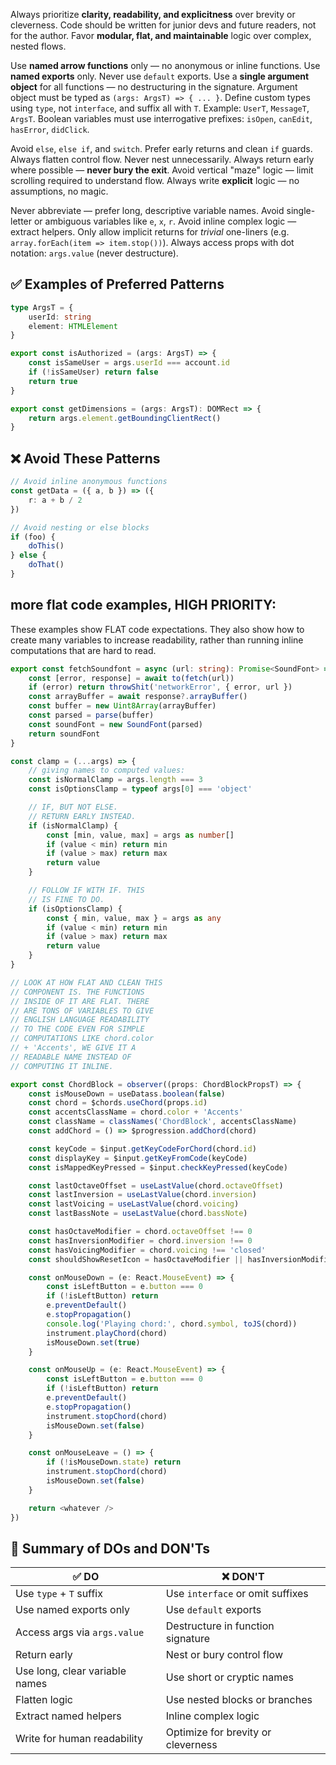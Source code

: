 Always prioritize **clarity, readability, and explicitness** over brevity or cleverness.
Code should be written for junior devs and future readers, not for the author.
Favor **modular, flat, and maintainable** logic over complex, nested flows.

Use **named arrow functions** only — no anonymous or inline functions.
Use **named exports** only. Never use `default` exports.
Use a **single argument object** for all functions — no destructuring in the signature.
Argument object must be typed as `(args: ArgsT) => { ... }`.
Define custom types using `type`, not `interface`, and suffix all with `T`. Example: `UserT`, `MessageT`, `ArgsT`.
Boolean variables must use interrogative prefixes: `isOpen`, `canEdit`, `hasError`, `didClick`.

Avoid `else`, `else if`, and `switch`. Prefer early returns and clean `if` guards.
Always flatten control flow. Never nest unnecessarily.
Always return early where possible — **never bury the exit**.
Avoid vertical "maze" logic — limit scrolling required to understand flow.
Always write **explicit** logic — no assumptions, no magic.

Never abbreviate — prefer long, descriptive variable names.
Avoid single-letter or ambiguous variables like `e`, `x`, `r`.
Avoid inline complex logic — extract helpers.
Only allow implicit returns for _trivial_ one-liners (e.g. `array.forEach(item => item.stop())`).
Always access props with dot notation: `args.value` (never destructure).

## ✅ Examples of Preferred Patterns

```ts
type ArgsT = {
	userId: string
	element: HTMLElement
}

export const isAuthorized = (args: ArgsT) => {
	const isSameUser = args.userId === account.id
	if (!isSameUser) return false
	return true
}

export const getDimensions = (args: ArgsT): DOMRect => {
	return args.element.getBoundingClientRect()
}
```

## ❌ Avoid These Patterns

```ts
// Avoid inline anonymous functions
const getData = ({ a, b }) => ({
	r: a + b / 2
})

// Avoid nesting or else blocks
if (foo) {
	doThis()
} else {
	doThat()
}
```

## more flat code examples, HIGH PRIORITY:

These examples show FLAT code expectations.
They also show how to create many variables
to increase readability, rather than running
inline computations that are hard to read.

```ts
export const fetchSoundfont = async (url: string): Promise<SoundFont> => {
	const [error, response] = await to(fetch(url))
	if (error) return throwShit('networkError', { error, url })
	const arrayBuffer = await response?.arrayBuffer()
	const buffer = new Uint8Array(arrayBuffer)
	const parsed = parse(buffer)
	const soundFont = new SoundFont(parsed)
	return soundFont
}

const clamp = (...args) => {
	// giving names to computed values:
	const isNormalClamp = args.length === 3
	const isOptionsClamp = typeof args[0] === 'object'

	// IF, BUT NOT ELSE.
	// RETURN EARLY INSTEAD.
	if (isNormalClamp) {
		const [min, value, max] = args as number[]
		if (value < min) return min
		if (value > max) return max
		return value
	}

	// FOLLOW IF WITH IF. THIS
	// IS FINE TO DO.
	if (isOptionsClamp) {
		const { min, value, max } = args as any
		if (value < min) return min
		if (value > max) return max
		return value
	}
}

// LOOK AT HOW FLAT AND CLEAN THIS
// COMPONENT IS. THE FUNCTIONS
// INSIDE OF IT ARE FLAT. THERE
// ARE TONS OF VARIABLES TO GIVE
// ENGLISH LANGUAGE READABILITY
// TO THE CODE EVEN FOR SIMPLE
// COMPUTATIONS LIKE chord.color
// + 'Accents', WE GIVE IT A
// READABLE NAME INSTEAD OF
// COMPUTING IT INLINE.

export const ChordBlock = observer((props: ChordBlockPropsT) => {
	const isMouseDown = useDatass.boolean(false)
	const chord = $chords.useChord(props.id)
	const accentsClassName = chord.color + 'Accents'
	const className = classNames('ChordBlock', accentsClassName)
	const addChord = () => $progression.addChord(chord)

	const keyCode = $input.getKeyCodeForChord(chord.id)
	const displayKey = $input.getKeyFromCode(keyCode)
	const isMappedKeyPressed = $input.checkKeyPressed(keyCode)

	const lastOctaveOffset = useLastValue(chord.octaveOffset)
	const lastInversion = useLastValue(chord.inversion)
	const lastVoicing = useLastValue(chord.voicing)
	const lastBassNote = useLastValue(chord.bassNote)

	const hasOctaveModifier = chord.octaveOffset !== 0
	const hasInversionModifier = chord.inversion !== 0
	const hasVoicingModifier = chord.voicing !== 'closed'
	const shouldShowResetIcon = hasOctaveModifier || hasInversionModifier || hasVoicingModifier

	const onMouseDown = (e: React.MouseEvent) => {
		const isLeftButton = e.button === 0
		if (!isLeftButton) return
		e.preventDefault()
		e.stopPropagation()
		console.log('Playing chord:', chord.symbol, toJS(chord))
		instrument.playChord(chord)
		isMouseDown.set(true)
	}

	const onMouseUp = (e: React.MouseEvent) => {
		const isLeftButton = e.button === 0
		if (!isLeftButton) return
		e.preventDefault()
		e.stopPropagation()
		instrument.stopChord(chord)
		isMouseDown.set(false)
	}

	const onMouseLeave = () => {
		if (!isMouseDown.state) return
		instrument.stopChord(chord)
		isMouseDown.set(false)
	}

	return <whatever />
})
```

## 🧭 Summary of DOs and DON'Ts

| ✅ DO                          | ❌ DON'T                           |
| ------------------------------ | ---------------------------------- |
| Use `type` + `T` suffix        | Use `interface` or omit suffixes   |
| Use named exports only         | Use `default` exports              |
| Access args via `args.value`   | Destructure in function signature  |
| Return early                   | Nest or bury control flow          |
| Use long, clear variable names | Use short or cryptic names         |
| Flatten logic                  | Use nested blocks or branches      |
| Extract named helpers          | Inline complex logic               |
| Write for human readability    | Optimize for brevity or cleverness |
